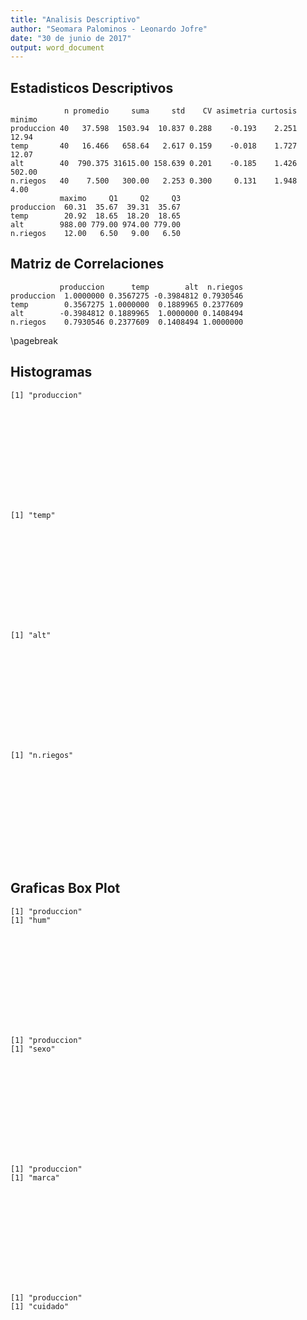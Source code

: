 ```yaml
---
title: "Analisis Descriptivo"
author: "Seomara Palominos - Leonardo Jofre"
date: "30 de junio de 2017"
output: word_document
---
```

## Estadisticos Descriptivos

```
            n promedio     suma     std    CV asimetria curtosis minimo
produccion 40   37.598  1503.94  10.837 0.288    -0.193    2.251  12.94
temp       40   16.466   658.64   2.617 0.159    -0.018    1.727  12.07
alt        40  790.375 31615.00 158.639 0.201    -0.185    1.426 502.00
n.riegos   40    7.500   300.00   2.253 0.300     0.131    1.948   4.00
           maximo     Q1     Q2     Q3
produccion  60.31  35.67  39.31  35.67
temp        20.92  18.65  18.20  18.65
alt        988.00 779.00 974.00 779.00
n.riegos    12.00   6.50   9.00   6.50
```
## Matriz de Correlaciones

```
           produccion      temp        alt  n.riegos
produccion  1.0000000 0.3567275 -0.3984812 0.7930546
temp        0.3567275 1.0000000  0.1889965 0.2377609
alt        -0.3984812 0.1889965  1.0000000 0.1408494
n.riegos    0.7930546 0.2377609  0.1408494 1.0000000
```
\pagebreak

## Histogramas 

```
[1] "produccion"
```

![](C:\Users\usuario\Desktop\mimi_files/figure-latex/unnamed-chunk-3-1.pdf)<!-- --> 

```
[1] "temp"
```

![](C:\Users\usuario\Desktop\mimi_files/figure-latex/unnamed-chunk-3-2.pdf)<!-- --> 

```
[1] "alt"
```

![](C:\Users\usuario\Desktop\mimi_files/figure-latex/unnamed-chunk-3-3.pdf)<!-- --> 

```
[1] "n.riegos"
```

![](C:\Users\usuario\Desktop\mimi_files/figure-latex/unnamed-chunk-3-4.pdf)<!-- --> 

## Graficas Box Plot 

```
[1] "produccion"
[1] "hum"
```

![](C:\Users\usuario\Desktop\mimi_files/figure-latex/unnamed-chunk-4-1.pdf)<!-- --> 

```
[1] "produccion"
[1] "sexo"
```

![](C:\Users\usuario\Desktop\mimi_files/figure-latex/unnamed-chunk-4-2.pdf)<!-- --> 

```
[1] "produccion"
[1] "marca"
```

![](C:\Users\usuario\Desktop\mimi_files/figure-latex/unnamed-chunk-4-3.pdf)<!-- --> 

```
[1] "produccion"
[1] "cuidado"
```

![](C:\Users\usuario\Desktop\mimi_files/figure-latex/unnamed-chunk-4-4.pdf)<!-- --> 

